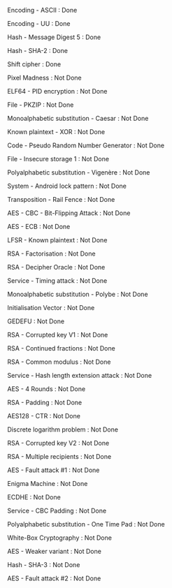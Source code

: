 Encoding - ASCII : Done

Encoding - UU : Done

Hash - Message Digest 5 : Done

Hash - SHA-2 : Done

Shift cipher : Done

Pixel Madness : Not Done

ELF64 - PID encryption : Not Done

File - PKZIP : Not Done

Monoalphabetic substitution - Caesar : Not Done

Known plaintext - XOR : Not Done

Code - Pseudo Random Number Generator : Not Done

File - Insecure storage 1 : Not Done

Polyalphabetic substitution - Vigenère : Not Done

System - Android lock pattern : Not Done

Transposition - Rail Fence : Not Done

AES - CBC - Bit-Flipping Attack : Not Done

AES - ECB : Not Done

LFSR - Known plaintext : Not Done

RSA - Factorisation : Not Done

RSA - Decipher Oracle : Not Done

Service - Timing attack : Not Done

Monoalphabetic substitution - Polybe : Not Done

Initialisation Vector : Not Done

GEDEFU : Not Done

RSA - Corrupted key V1 : Not Done

RSA - Continued fractions : Not Done

RSA - Common modulus : Not Done

Service - Hash length extension attack : Not Done

AES - 4 Rounds : Not Done

RSA - Padding : Not Done

AES128 - CTR : Not Done

Discrete logarithm problem : Not Done

RSA - Corrupted key V2 : Not Done

RSA - Multiple recipients : Not Done

AES - Fault attack #1 : Not Done

Enigma Machine : Not Done

ECDHE : Not Done

Service - CBC Padding : Not Done

Polyalphabetic substitution - One Time Pad : Not Done

White-Box Cryptography : Not Done

AES - Weaker variant : Not Done

Hash - SHA-3 : Not Done

AES - Fault attack #2 : Not Done

